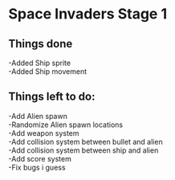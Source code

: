 # Space Invaders Stage 1

## Things done
-Added Ship sprite <br/>
-Added Ship movement <br/>

## Things left to do: 
-Add Alien spawn <br/>
-Randomize Alien spawn locations <br/>
-Add weapon system <br/>
-Add collision system between bullet and alien <br/>
-Add collision system between ship and alien <br/>
-Add score system <br/>
-Fix bugs i guess <br/>
